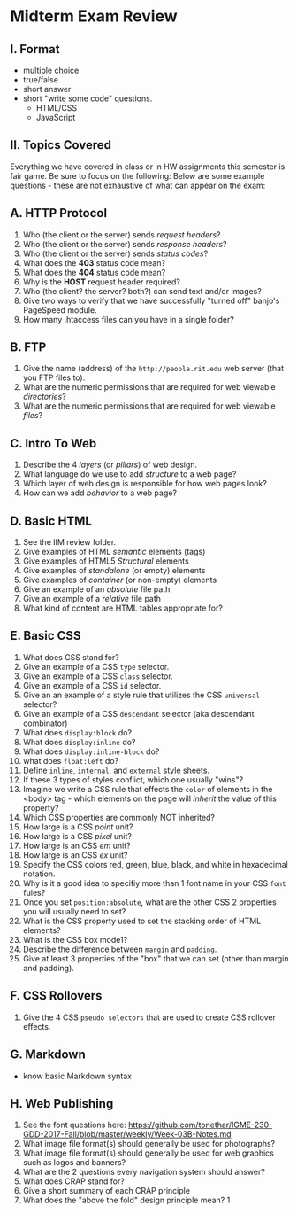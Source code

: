 # Midterm Exam Review

## I. Format
- multiple choice
- true/false
- short answer
- short "write some code" questions.
    - HTML/CSS
    - JavaScript

## II. Topics Covered
Everything we have covered in class or in HW assignments this semester is fair game. Be sure to focus on the following:
Below are some example questions - these are not exhaustive of what can appear on the exam:

## A. HTTP Protocol
1. Who (the client or the server) sends *request headers*?
1. Who (the client or the server) sends *response headers*?
1. Who (the client or the server) sends *status codes*?
1. What does the **403** status code mean?
1. What does the **404** status code mean?
1. Why is the **HOST** request header required?
1. Who (the client? the server? both?) can send text and/or images?
1. Give two ways to verify that we have successfully "turned off" banjo's PageSpeed module.
1. How many .htaccess files can you have in a single folder?

## B. FTP
1. Give the name (address) of the `http://people.rit.edu` web server (that you FTP files to).
1. What are the numeric permissions that are required for web viewable *directories*?
1. What are the numeric permissions that are required for web viewable *files*?

## C. Intro To Web
1. Describe the 4 *layers* (or *pillars*) of web design.
1. What language do we use to add *structure* to a web page?
1. Which layer of web design is responsible for how web pages look?
1. How can we add *behavior* to a web page?


## D. Basic HTML
1. See the IIM review folder.
1. Give examples of HTML *semantic* elements (tags)
1. Give examples of HTML5 *Structural* elements
1. Give examples of *standalone* (or empty) elements
1. Give examples of *container* (or non-empty) elements
1. Give an example of an *absolute* file path
1. Give an example of a *relative* file path
1. What kind of content are HTML tables appropriate for?


## E. Basic CSS
1. What does CSS stand for?
1. Give an example of a CSS `type` selector.
1. Give an example of a CSS `class` selector.
1. Give an example of a CSS `id` selector.
1. Give an an example of a style rule that utilizes the CSS `universal` selector?
1. Give an example of a CSS `descendant` selector (aka descendant combinator)
1. What does `display:block` do?
1. What does `display:inline` do?
1. What does `display:inline-block` do?
1. what does `float:left` do?
1. Define `inline`, `internal`, and `external` style sheets.
1. If these 3 types of styles conflict, which one usually "wins"?
1. Imagine we write a CSS rule that effects the `color` of elements in the &lt;body> tag - which elements on the page will *inherit* the value of this property? 
1. Which CSS properties are commonly NOT inherited?
1. How large is a CSS *point* unit?
1. How large is a CSS *pixel* unit?
1. How large is an CSS *em* unit?
1. How large is an CSS *ex* unit?
1. Specify the CSS colors red, green, blue, black, and white in hexadecimal notation.
1. Why is it a good idea to specifiy more than 1 font name in your CSS `font` fules?
1. Once you set `position:absolute`, what are the other CSS 2 properties you will usually need to set?
1. What is the CSS property used to set the stacking order of HTML elements?
1. What is the CSS box mode1?
1. Describe the difference between `margin` and `padding`.
1. Give at least 3 properties of the "box" that we can set (other than margin and padding).


## F. CSS Rollovers
1. Give the 4 CSS `pseudo selectors` that are used to create CSS rollover effects.

## G. Markdown
- know basic Markdown syntax

## H. Web Publishing
1. See the font questions here: https://github.com/tonethar/IGME-230-GDD-2017-Fall/blob/master/weekly/Week-03B-Notes.md
1. What image file format(s) should generally be used for photographs?
1. What image file format(s) should generally be used for web graphics such as logos and banners?
1. What are the 2 questions every navigation system should answer?
1. What does CRAP stand for?
1. Give a short summary of each CRAP principle
1. What does the "above the fold" design principle mean?
1





